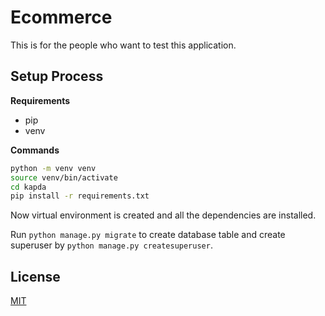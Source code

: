 # Ecommerce

This is for the people who want to test this application.

## Setup Process

**Requirements** 
- pip
- venv 

**Commands**

```bash
python -m venv venv
source venv/bin/activate
cd kapda 
pip install -r requirements.txt
```
Now virtual environment is created and all the dependencies are installed.

Run ```python manage.py migrate``` to create database table and create superuser by ```python manage.py createsuperuser```.


## License
[MIT](https://choosealicense.com/licenses/mit/)


